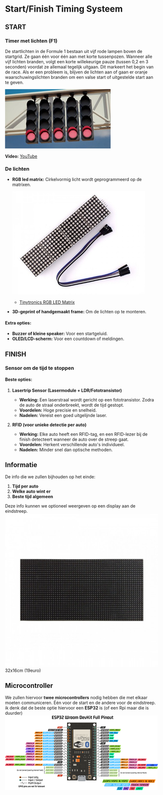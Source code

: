# Start/Finish Timing Systeem

## START

### Timer met lichten (F1)
De startlichten in de Formule 1 bestaan uit vijf rode lampen boven de startgrid. Ze gaan één voor één aan met korte tussenpozen. Wanneer alle vijf lichten branden, volgt een korte willekeurige pauze (tussen 0,2 en 3 seconden) voordat ze allemaal tegelijk uitgaan. Dit markeert het begin van de race. Als er een probleem is, blijven de lichten aan of gaan er oranje waarschuwingslichten branden om een valse start of uitgestelde start aan te geven.

![F1 lichten](./afb/lichten.jpg)

**Video:** [YouTube](https://youtu.be/NBmQRO8_d8I)

### De lichten
- **RGB led matrix:** Cirkelvormig licht wordt geprogrammeerd op de matrixen.
   
   ![matrix](./afb/led-matrix.jpg)
   
  - [Tinytronics RGB LED Matrix](https://www.tinytronics.nl/en/lighting/matrix)

- **3D-geprint of handgemaakt frame:** Om de lichten op te monteren.

#### Extra opties:
- **Buzzer of kleine speaker:** Voor een startgeluid.
- **OLED/LCD-scherm:** Voor een countdown of meldingen.

## FINISH

### Sensor om de tijd te stoppen

#### Beste opties:
1. **Lasertrip Sensor (Lasermodule + LDR/Fototransistor)**  
   - **Werking:** Een laserstraal wordt gericht op een fototransistor. Zodra de auto de straal onderbreekt, wordt de tijd gestopt.  
   - **Voordelen:** Hoge precisie en snelheid.  
   - **Nadelen:** Vereist een goed uitgelijnde laser.

2. **RFID (voor unieke detectie per auto)**  
   - **Werking:** Elke auto heeft een RFID-tag, en een RFID-lezer bij de finish detecteert wanneer de auto over de streep gaat.  
   - **Voordelen:** Herkent verschillende auto's individueel.  
   - **Nadelen:** Minder snel dan optische methoden.

## Informatie
De info die we zullen bijhouden op het einde:
1. **Tijd per auto**
2. **Welke auto wint er**
3. **Beste tijd algemeen**

Deze info kunnen we optioneel weergeven op een display aan de eindstreep.
![matrix scherm](./afb/matrix-scherm.jpg)
32x16cm (19euro)

## Microcontroller
We zullen hiervoor **twee microcontrollers** nodig hebben die met elkaar moeten communiceren. Één voor de start en de andere voor de eindstreep.
ik denk dat de beste optie hiervoor een **ESP32** is (of een Rpi maar die is duurder)
![ESP32](./afb/Esp32.png)

